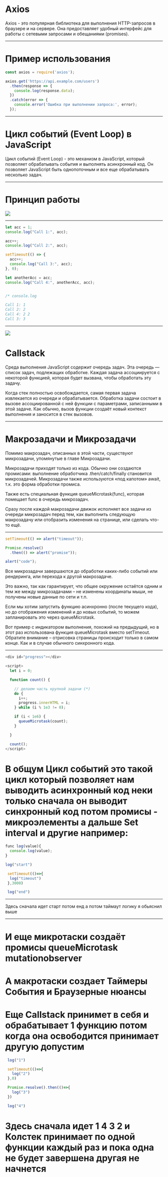# Axios

Axios - это популярная библиотека для выполнения HTTP-запросов в браузере и на сервере. Она предоставляет удобный интерфейс для работы с сетевыми запросами и обещаниями (promises).
___

# Пример использования

``` Javascript
const axios = require('axios');

axios.get('https://api.example.com/users')
  .then(response => {
    console.log(response.data);
  })
  .catch(error => {
    console.error('Ошибка при выполнении запроса:', error);
  });
```
___

# Цикл событий (Event Loop) в JavaScript

Цикл событий (Event Loop) - это механизм в JavaScript, который позволяет обрабатывать события и выполнять асинхронный код. Он позволяет JavaScript быть однопоточным и все еще обрабатывать несколько задач.
___

# Принцип работы

![](https://encrypted-tbn0.gstatic.com/images?q=tbn:ANd9GcSJ01NZRzjo5y2uUA6IpQQfaZelL3R5Dwjd_DnAoNwi-RHOeOtAWZojYcBy-OaEYp5KG2Y&usqp=CAU)
___

``` JavaScript
let acc = 1;
console.log("Call 1:", acc);

acc++;
console.log("Call 2:", acc);

setTimeout(() => {
  acc++;
  console.log("Call 3:", acc);
}, 0);

let anotherAcc = acc;
console.log("Call 4:", anotherAcc, acc);


/* console.log

Call 1: 1
Call 2: 2
Call 4: 2 2
Call 3: 3
```
___

![](https://habrastorage.org/r/w1560/getpro/habr/upload_files/d0b/55a/66f/d0b55a66f050fbfe6668b7074a3bc539.png)

# Callstack

Среда выполнения JavaScript содержит очередь задач. Эта очередь — список задач, подлежащих обработке. Каждая задача ассоциируется с некоторой функцией, которая будет вызвана, чтобы обработать эту задачу.

Когда стек полностью освобождается, самая первая задача извлекается из очереди и обрабатывается. Обработка задачи состоит в вызове ассоциированной с ней функции с параметрами, записанными в этой задаче. Как обычно, вызов функции создаёт новый контекст выполнения и заносится в стек вызовов.
___

# Макрозадачи и Микрозадачи

Помимо макрозадач, описанных в этой части, существуют микрозадачи, упомянутые в главе Микрозадачи.

Микрозадачи приходят только из кода. Обычно они создаются промисами: выполнение обработчика .then/catch/finally становится микрозадачей. Микрозадачи также используются «под капотом» await, т.к. это форма обработки промиса.

Также есть специальная функция queueMicrotask(func), которая помещает func в очередь микрозадач.

Сразу после каждой макрозадачи движок исполняет все задачи из очереди микрозадач перед тем, как выполнить следующую макрозадачу или отобразить изменения на странице, или сделать что-то ещё.
___

``` JavaScript
setTimeout(() => alert("timeout"));

Promise.resolve()
  .then(() => alert("promise"));

alert("code");
```

Все микрозадачи завершаются до обработки каких-либо событий или рендеринга, или перехода к другой макрозадаче.

Это важно, так как гарантирует, что общее окружение остаётся одним и тем же между микрозадачами – не изменены координаты мыши, не получены новые данные по сети и т.п.

Если мы хотим запустить функцию асинхронно (после текущего кода), но до отображения изменений и до новых событий, то можем запланировать это через queueMicrotask.

Вот пример с индикатором выполнения, похожий на предыдущий, но в этот раз использована функция queueMicrotask вместо setTimeout. Обратите внимание – отрисовка страницы происходит только в самом конце. Как и в случае обычного синхронного кода.

___

``` JavaScript
<div id="progress"></div>

<script>
  let i = 0;

  function count() {

    // делаем часть крупной задачи (*)
    do {
      i++;
      progress.innerHTML = i;
    } while (i % 1e3 != 0);

    if (i < 1e6) {
      queueMicrotask(count);
    }

  }

  count();
</script>
``` 

#  В общум Цикл событий это такой цикл который позволяет нам выводить асинхронный код   неки только сначала он выводит синхронный код потом промисы - микроэлементы а дальше  Set interval  и другие например:

``` JavaScript 
func log(value){
  console.log(value);
}

log("start")

 setTimeout(()=>{
  log("timeout")
 },3000)

 log("end")
```
___ 
Здесь сначала идет старт потом енд а потом таймаут логику я обьяснил выше
___

#  И еще микротаски создаёт промисы queueMicrotask mutationobserver 

#  А макротаски создает Таймеры  События и Браузерные нюансы
 #  Еще  Callstack  принимет в себя и обрабатывает 1 функцию потом когда она освободится принимает другую допустим

 ``` JavaScript
  log("1")

  setTimeout(()=>{
    log("2")
  },0)

  Promise.resolve().then(()=>{
    log("3")
  })

  log("4")
 ```

 # Здесь сначала идет 1 4 3 2 и Колстек принимает  по одной функции каждый раз и пока одна не будет завершена другая не начнется 